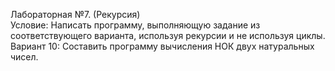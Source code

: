 Лабораторная №7. (Рекурсия)  
Условие: Написать программу, выполняющую задание из соответствующего варианта, используя рекурсии и не используя циклы.  
Вариант 10: Составить программу вычисления НОК двух натуральных чисел.
